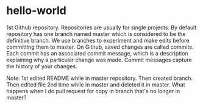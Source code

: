 # hello-world
1st Github repository.  Repositories are usually for single projects.
By default repository has one branch named master which is considered to be the definitive branch. We use branches to experiment and make edits before committing them to master.
On Github, saved changes are called commits. Each commit has an associated commit message, which is a description explaining why a particular change was made. Commit messages capture the history of your changes.

Note:  1st edited README while in master repository.   Then created branch. Then edited file 2nd time while in master and deleted it in master.  What happens when I do pull request for copy in branch that's no longer in master?
